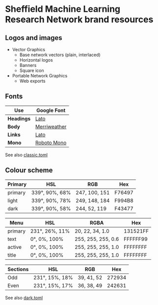 # Sheffield Machine Learning Research Network brand resources

## Logos and images
- Vector Graphics
  - Base network vectors (plain, interlaced)
  - Horizontal logos
  - Banners
  - Square icon
- Portable Network Graphics
  - Web exports
  
## Fonts
|   Use        | Google Font                                                    |
|--------------|----------------------------------------------------------------|
| **Headings** | [Lato](https://fonts.google.com/specimen/Lato)                 |
| **Body**     | [Merriweather](https://fonts.google.com/specimen/Merriweather) |
| **Links**    | [Lato](https://fonts.google.com/specimen/Lato)                 |
| **Mono**     | [Roboto Mono](https://fonts.google.com/specimen/Roboto+Mono)   |

See also [classic.toml](https://github.com/SheffieldMLNet/sheffieldmlnet.github.io/blob/source/themes/academics/data/fonts/classic.toml)
## Colour scheme
| Primary |         HSL        |      RGB      | Hex    |
|---------|--------------------|---------------|--------|
| primary |   339°, 90%, 68%   | 247, 100, 151 | F76497 |
| light   |   339°, 90%, 78%   | 249, 148, 184 | F994B8 |
| dark    |   339°, 90%, 58%   | 244,  52, 119 | F43477 |

| Menu    |         HSL        |       RGBA         | Hex      |
|---------|--------------------|--------------------|----------|
| primary |   231°, 26%,  11%  |  20,  22,  34, 1.0 | 131521FF |
| text    |     0°,  0%, 100%  | 255, 255, 255, 0.6 | FFFFFF99 |
| active  |     0°,  0%, 100%  | 255, 255, 255, 1.0 | FFFFFFFF |
| title   |     0°,  0%, 100%  | 255, 255, 255, 1.0 | FFFFFFFF |

| Sections |         HSL       |       RGB     | Hex    |
|----------|-------------------|---------------|--------|
| Odd      |   231°, 15%, 18%  |  39,  41,  52 | 272934 |
| Even     |   231°, 15%, 17%  |  36,  38,  49 | 242631 |

See also [dark.toml](https://github.com/SheffieldMLNet/sheffieldmlnet.github.io/blob/source/themes/academics/data/themes/dark.toml)
